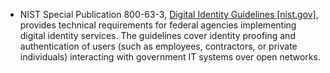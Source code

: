 - NIST Special Publication 800-63-3, [Digital Identity Guidelines [nist.gov]](https://pages.nist.gov/800-63-3/), provides technical requirements for federal agencies implementing digital identity services. The guidelines cover identity proofing and authentication of users (such as employees, contractors, or private individuals) interacting with government IT systems over open networks.
